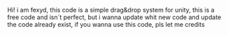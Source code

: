Hi! i am fexyd, this code is a simple drag&drop system for unity, this is a free code and isn´t perfect, but i wanna update whit new code and update the code already exist, if you wanna use this code, pls let me credits
